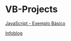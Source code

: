 # VB-Projects

<a href="./js_basic/">JavaScript - Exemplo Básico</a>

<a href="./infoblog/">Infoblog</a>
